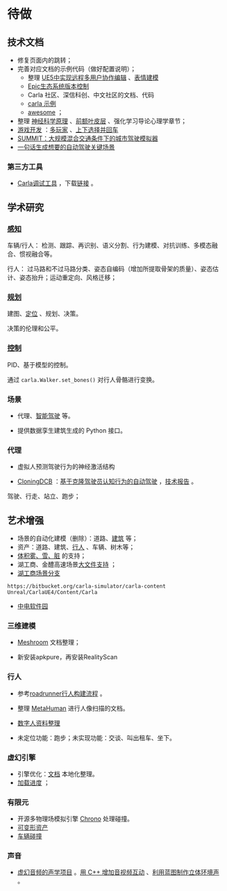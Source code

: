 # 待做

## 技术文档
- 修复页面内的跳转；
- 完善对应文档的示例代码（做好配置说明）；
  - 整理 [UE5中实现远程多用户协作编辑](https://mp.weixin.qq.com/s/9yqjZjK29sz676vFX6faIQ) 、[表情建模](https://mp.weixin.qq.com/s?__biz=MzAxNzMzODkyMA==&mid=2650671035&idx=1&sn=3f931afdf56a5a3d26eb2100a913fc28) 
  - [Epic生态系统版本控制](https://mp.weixin.qq.com/s?__biz=MzAxNzMzODkyMA==&mid=2650681397&idx=1&sn=b372f97855c9651823cfa2f9fa92be6f) 
  - Carla 社区、深信科创、中文社区的文档、代码 
  - [carla 示例](https://github.com/OpenHUTB/carla/tree/master/PythonAPI/examples) 
  - [awesome](https://github.com/Amin-Tgz/awesome-CARLA) ；
- 整理 [神经科学原理](https://github.com/OpenHUTB/neuro) 、[前额叶皮层](https://github.com/OpenHUTB/PFC) 、强化学习导论心理学章节；
- [游戏开发](./game.md) ：[多玩家](https://github.com/initialed85/carla-multiplayer) 、[上下选择并回车](https://github.com/wtripp180901/CarlaTestGenGame)
- [SUMMIT：大规模混合交通条件下的城市驾驶模拟器](https://github.com/AdaCompNUS/summit)
- [一句话生成想要的自动驾驶关键场景](https://github.com/javyduck/ChatScene) 

### 第三方工具
* [Carla调试工具](https://gitee.com/kin-zhang/quickly-carla) ，下载[链接](https://www.microsoft.com/en-us/download/details.aspx?id=58090) 。


## 学术研究
### [感知](algorithms/perception.md)
车辆/行人：
检测、跟踪、再识别、语义分割、行为建模、对抗训练、多模态融合、惯视融合等。

行人：
过马路和不过马路分类、姿态自编码（增加所提取骨架的质量）、姿态估计、姿态抬升；运动重定向、风格迁移；

### [规划](algorithms/planning.md)
建图、[定位](algorithms/localization.md) 、规划、决策。

决策的伦理和公平。

### [控制](algorithms/control.md)
PID、基于模型的控制。

通过 `carla.Walker.set_bones()` 对行人骨骼进行变换。

### 场景
* 代理、[智能驾驶](https://openhutb.github.io/carla_doc/ecosys_iss/) 等。

* 提供数据孪生建筑生成的 Python 接口。

### 代理
* 虚拟人预测驾驶行为的神经激活结构

* [CloningDCB](walker/cloning_DCB.md) ：[基于克隆驾驶员认知行为的自动驾驶](https://www.linkedin.com/posts/carla-simulator_cloningdcb-research-is-supported-by-project-activity-7188621705307635712-6bes/) ，[技术报告](https://www.webology.org/data-cms/articles/20201222123506pmWEB17061.pdf) 。

驾驶、行走、站立、跑步；


## 艺术增强
* 场景的自动化建模（删除）：道路、[建筑](https://github.com/chenzhaiyu/footprint-detection) 等；
* 资产：道路、建筑、[行人](https://github.com/EpicGames/MetaHuman-DNA-Calibration) 、车辆、树木等；
* [体积雾、雪、脏](https://bitbucket.org/carla-simulator/carla-content/pull-requests/382) 的支持；
* 湖工商、金醴高速场景[大文件支持](./tuto_G_lfs.md) ；
* [湖工商场景分支](https://bitbucket.org/hutbcity/openhutbcarla/src/main/)
```shell
https://bitbucket.org/carla-simulator/carla-content Unreal/CarlaUE4/Content/Carla
```

* [中电软件园](https://overpass-api.de/api/map?bbox=112.8671,28.2281,112.8873,28.2412) 

### 三维建模

* [Meshroom](https://github.com/OpenHUTB/Meshroom) 文档整理；

* 新安装apkpure，再安装RealityScan

### 行人
* 参考[roadrunner行人构建流程](https://ww2.mathworks.cn/help/roadrunner-scenario/ug/import-custom-character-meshes.html) 。

* 整理 [MetaHuman](https://github.com/EpicGames/MetaHuman-DNA-Calibration) 进行人像扫描的文档。 

* [数字人资料整理](https://github.com/YUANZHUO-BNU/metahuman_overview)

* 未定位功能：跑步；未实现功能：交谈、叫出租车、坐下。



### 虚幻引擎
* 引擎优化：[文档](https://github.com/OpenHUTB/engine_doc) 本地化整理。
* [加载进度](https://www.unrealengine.com/marketplace/en-US/product/loading-screen-with-load-percentage) ；

### 有限元
* 开源多物理场模拟引擎 [Chrono](https://projectchrono.org/) 处理碰撞。
* [可变形资产](https://github.com/GPUOpen-Effects/FEMFX) 
* [车辆碰撞](https://github.com/OpenRadioss/OpenRadioss)

### 声音
* [虚幻音频的声学项目](https://www.unrealengine.com/marketplace/en-US/product/06cfe91228c04848a0f6d6f7fb7b40f0?sessionInvalidated=true) 。[用 C++ 增加音视频互动](https://blog.csdn.net/agora_cloud/article/details/106293719) 、[利用蓝图制作立体环境声](利用蓝图制作立体环境声) 。



